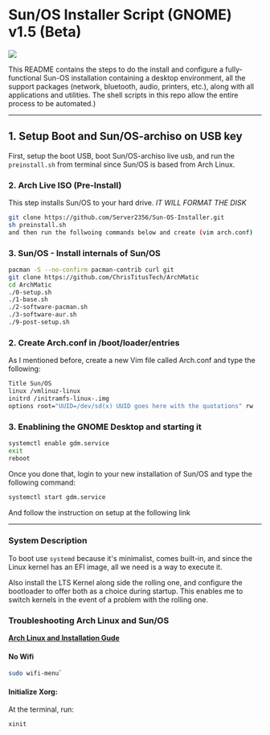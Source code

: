 # Sun/OS Installer Script (GNOME) v1.5 (Beta)

<img src="https://github.com/Server2356/Sun-OS-Installer/blob/master/Sun:OS.png" />

This README contains the steps to do the install and configure a fully-functional Sun-OS installation containing a desktop environment, all the support packages (network, bluetooth, audio, printers, etc.), along with all applications and utilities. The shell scripts in this repo allow the entire process to be automated.)

---

## 1. Setup Boot and Sun/OS-archiso on USB key

First, setup the boot USB, boot Sun/OS-archiso live usb, and run the `preinstall.sh` from terminal since Sun/OS is based from Arch Linux.

### 2. Arch Live ISO (Pre-Install)

This step installs Sun/OS to your hard drive. *IT WILL FORMAT THE DISK*

```bash
git clone https://github.com/Server2356/Sun-OS-Installer.git
sh preinstall.sh
and then run the follwoing commands below and create (vim arch.conf)
```

### 3. Sun/OS - Install internals of Sun/OS

```bash
pacman -S --no-confirm pacman-contrib curl git
git clone https://github.com/ChrisTitusTech/ArchMatic
cd ArchMatic
./0-setup.sh
./1-base.sh
./2-software-pacman.sh
./3-software-aur.sh
./9-post-setup.sh
```
### 2. Create Arch.conf in /boot/loader/entries

As I mentioned before, create a new Vim file called Arch.conf and type the following:

```bash
Title Sun/OS
linux /vmlinuz-linux
initrd /initramfs-linux-.img
options root="UUID=/dev/sd(x) UUID goes here with the quotations" rw
```
### 3. Enablining the GNOME Desktop and starting it
```bash
systemctl enable gdm.service
exit
reboot
```
Once you done that, login to your new installation of Sun/OS and type the following command:
```bash
systemctl start gdm.service
```
And follow the instruction on setup at the following link

---

### System Description

To boot use `systemd` because it's minimalist, comes built-in, and since the Linux kernel has an EFI image, all we need is a way to execute it.

Also install the LTS Kernel along side the rolling one, and configure the bootloader to offer both as a choice during startup. This enables me to switch kernels in the event of a problem with the rolling one.

### Troubleshooting Arch Linux and Sun/OS

__[Arch Linux and Installation Gude](https://github.com/rickellis/Arch-Linux-Install-Guide)__

#### No Wifi

```bash
sudo wifi-menu`
```

#### Initialize Xorg:
At the terminal, run:

```bash
xinit
```
